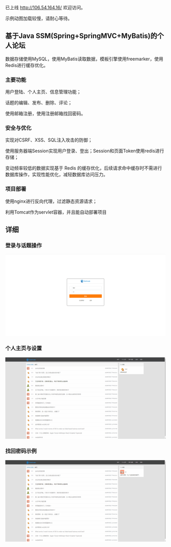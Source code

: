 已上线 http://106.54.164.16/ 欢迎访问。

示例动图加载较慢，请耐心等待。

## 基于Java SSM(Spring+SpringMVC+MyBatis)的个人论坛
数据存储使用MySQL，使用MyBatis读取数据，模板引擎使用freemarker，使用Redis进行缓存优化。

### 主要功能
用户登陆、个人主页、信息管理功能；

话题的编辑、发布、删除、评论；

使用邮箱注册，使用注册邮箱找回密码。

### 安全与优化
实现对CSRF、XSS、SQL注入攻击的防御；

使用服务器端Session实现用户登录、登出；Session和页面Token使用redis进行存储；

变动频率较低的数据实现基于 Redis 的缓存优化，后续请求命中缓存时不需进行数据库操作，实现性能优化，减轻数据库访问压力。

### 项目部署
使用nginx进行反向代理，过滤静态资源请求；

利用Tomcat作为servlet容器，并且能自动部署项目

## 详细
### 登录与话题操作
![登录与话题操作](topic.gif)

### 个人主页与设置
![个人主页与设置](home.gif)

### 找回密码示例
![找回密码示例](findPassword.gif)


